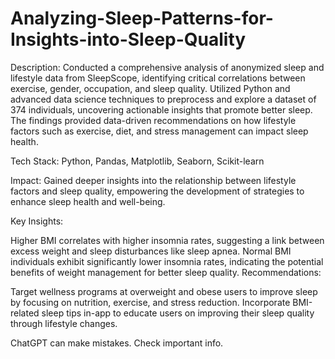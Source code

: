 # Analyzing-Sleep-Patterns-for-Insights-into-Sleep-Quality
Description:
Conducted a comprehensive analysis of anonymized sleep and lifestyle data from SleepScope, identifying critical correlations between exercise, gender, occupation, and sleep quality. Utilized Python and advanced data science techniques to preprocess and explore a dataset of 374 individuals, uncovering actionable insights that promote better sleep. The findings provided data-driven recommendations on how lifestyle factors such as exercise, diet, and stress management can impact sleep health.

Tech Stack:
Python, Pandas, Matplotlib, Seaborn, Scikit-learn

Impact:
Gained deeper insights into the relationship between lifestyle factors and sleep quality, empowering the development of strategies to enhance sleep health and well-being.

Key Insights:

Higher BMI correlates with higher insomnia rates, suggesting a link between excess weight and sleep disturbances like sleep apnea.
Normal BMI individuals exhibit significantly lower insomnia rates, indicating the potential benefits of weight management for better sleep quality.
Recommendations:

Target wellness programs at overweight and obese users to improve sleep by focusing on nutrition, exercise, and stress reduction.
Incorporate BMI-related sleep tips in-app to educate users on improving their sleep quality through lifestyle changes.










ChatGPT can make mistakes. Check important info.
